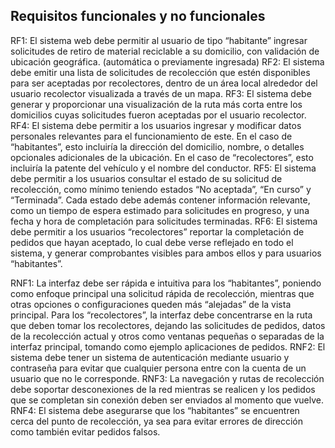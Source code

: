 ## Requisitos funcionales y no funcionales
RF1: El sistema web debe permitir al usuario de tipo “habitante” ingresar solicitudes de retiro de material reciclable a su domicilio, con validación de ubicación geográfica. (automática o previamente ingresada)
RF2: El sistema debe emitir una lista de solicitudes de recolección que estén disponibles para ser aceptadas por recolectores, dentro de un área local alrededor del usuario recolector visualizada a través de un mapa.
RF3: El sistema debe generar y proporcionar una visualización de la ruta más corta entre los domicilios cuyas solicitudes fueron aceptadas por el usuario recolector.
RF4: El sistema debe permitir a los usuarios ingresar y modificar datos personales relevantes para el funcionamiento de este. En el caso de “habitantes”, esto incluiría la dirección del domicilio, nombre, o detalles opcionales adicionales de la ubicación. En el caso de “recolectores”, esto incluiría la patente del vehículo y el nombre del conductor.
RF5: El sistema debe permitir a los usuarios consultar el estado de su solicitud de recolección, como mínimo teniendo estados “No aceptada”, “En curso” y “Terminada”. Cada estado debe además contener información relevante, como un tiempo de espera estimado para solicitudes en progreso, y una fecha y hora de completación para solicitudes terminadas.
RF6: El sistema debe permitir a los usuarios “recolectores” reportar la completación de pedidos que hayan aceptado, lo cual debe verse reflejado en todo el sistema, y generar comprobantes visibles para ambos ellos y para usuarios “habitantes”.

RNF1: La interfaz debe ser rápida e intuitiva para los “habitantes”, poniendo como enfoque principal una solicitud rápida de recolección, mientras que otras opciones o configuraciones queden más “alejadas” de la vista principal. Para los “recolectores”, la interfaz debe concentrarse en la ruta que deben tomar los recolectores, dejando las solicitudes de pedidos, datos de la recolección actual y otros como ventanas pequeñas o separadas de la interfaz principal, tomando como ejemplo aplicaciones de pedidos.
RNF2: El sistema debe tener un sistema de autenticación mediante usuario y contraseña para evitar que cualquier persona entre con la cuenta de un usuario que no le corresponde.
RNF3: La navegación y rutas de recolección debe soportar desconexiones de la red mientras se realicen y los pedidos que se completan sin conexión deben ser enviados al momento que vuelve.
RNF4: El sistema debe asegurarse que los “habitantes” se encuentren cerca del punto de recolección, ya sea para evitar errores de dirección como también evitar pedidos falsos.
